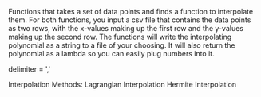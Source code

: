 Functions that takes a set of data points and finds a function to 
interpolate them. For both functions, you input a csv file that
contains the data points as two rows, with the x-values making up
the first row and the y-values making up the second row. The functions
will write the interpolating polynomial as a string to a file of
your choosing. It will also return the polynomial as a lambda so
you can easily plug numbers into it.

delimiter = ','

Interpolation Methods:
	Lagrangian Interpolation
	Hermite Interpolation
